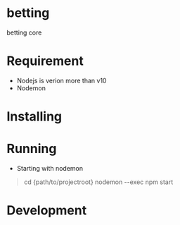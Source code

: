 # betting
betting core
# Requirement
* Nodejs is verion more than v10
* Nodemon
# Installing
# Running
* Starting with nodemon
> cd {path/to/projectroot}
> nodemon --exec npm start
# Development
